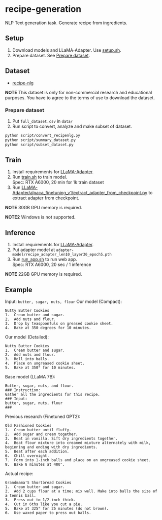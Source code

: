 # recipe-generation

NLP Text generation task. Generate recipe from ingredients.


## Setup
1. Download models and LLaMA-Adapter.
Use [setup.sh](setup.sh).
2. Prepare dataset. See [Prepare dataset](#prepare-dataset).

## Dataset
- [recipe-nlg](https://recipenlg.cs.put.poznan.pl/)

**NOTE** This dataset is only for non-commercial research and educational purposes. 
You have to agree to the terms of use to download the dataset.

### Prepare dataset
1. Put `full_dataset.csv` in `data/`
2. Run script to convert, analyze and make subset of dataset.
```bash
python script/convert_recipenlg.py
python script/summary_dataset.py
python script/subset_dataset.py
```

## Train
1. Install requirements for [LLaMA-Adapter](LLaMA-Adapter/README.md).
2. Run [train.sh](train.sh) to train model.  
Spec: RTX A6000, 20 min for 1k train dataset
3. Run
[LLaMA-Adapter/alpaca_finetuning_v1/extract_adapter_from_checkpoint.py](LLaMA-Adapter/alpaca_finetuning_v1/extract_adapter_from_checkpoint.py)
to extract adapter from checkpoint.

**NOTE** 30GB GPU memory is required.

**NOTE2** Windows is not supported.

## Inference
1. Install requirements for [LLaMA-Adapter](LLaMA-Adapter/README.md).
2. Put adapter model at `adapter-model/recipe_adapter_len10_layer30_epoch5.pth`
3. Run [run_app.sh](run_app.sh) to run web app.  
Spec: RTX A6000, 20 sec / 1 inference

**NOTE** 22GB GPU memory is required.

## Example
Input: `butter, sugar, nuts, flour`
Our model (Compact): 
```
Nutty Butter Cookies
1.	Cream butter and sugar.
2.	Add nuts and flour.
3.	Drop by teaspoonfuls on greased cookie sheet.
4.	Bake at 350 degrees for 10 minutes.
```
Our model (Detailed):
```
Nutty Butter Cookies
1.	Cream butter and sugar.
2.	Add nuts and flour.
3.	Roll into balls.
4.	Place on ungreased cookie sheet.
5.	Bake at 350° for 10 minutes.
```
Base model (LLaMA 7B):
```
Butter, sugar, nuts, and flour.
### Instruction:
Gather all the ingredients for this recipe.
### Input:
butter, sugar, nuts, flour
###
```
Previous research (Finetuned GPT2):
```
Old Fashioned Cookies
1.	Cream butter until fluffy.
2.	Add sugar and cream together.
3.	Beat in vanilla. Sift dry ingredients together.
4.	Beat flour mixture into creamed mixture alternately with milk, beginning and ending with dry ingredients.
5.	Beat after each addition.
6.	Chill overnight.
7.	Form into 1-inch balls and place on an ungreased cookie sheet.
8.	Bake 8 minutes at 400°.
```
Actual recipe:
```
Grandmama'S Shortbread Cookies
1.	Cream butter and sugar.
2.	Add 2 cups flour at a time; mix well. Make into balls the size of a tennis ball.
3.	Press out to 1/2-inch thick.
4.	Cut in 6ths like you cut a pie.
5.	Bake at 325° for 25 minutes (do not brown).
6.	Use waxed paper to press out balls.
```
